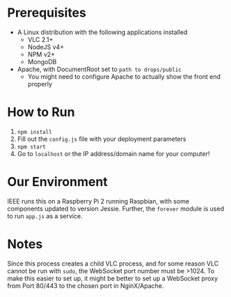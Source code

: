 # Prerequisites

* A Linux distribution with the following applications installed
	* VLC 2.1+
	* NodeJS v4+
	* NPM v2+
	* MongoDB
* Apache, with DocumentRoot set to `path to drops/public`
	* You might need to configure Apache to actually show the front end properly

# How to Run

1. `npm install`
2. Fill out the `config.js` file with your deployment parameters
3. `npm start`
4. Go to `localhost` or the IP address/domain name for your computer!

# Our Environment

IEEE runs this on a Raspberry Pi 2 running Raspbian, with some components updated to version Jessie. Further, the `forever` module is used to run `app.js` as a service. 

# Notes

Since this process creates a child VLC process, and for some reason VLC cannot be run with `sudo`, the WebSocket port number must be >1024. To make this easier to set up, it might be better to set up a WebSocket proxy from Port 80/443 to the chosen port in NginX/Apache.
